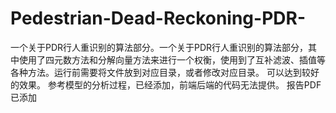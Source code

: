 # Pedestrian-Dead-Reckoning-PDR-
一个关于PDR行人重识别的算法部分。一个关于PDR行人重识别的算法部分，其中使用了四元数方法和分解向量方法来进行一个权衡，使用到了互补滤波、插值等各种方法。运行前需要将文件放到对应目录，或者修改对应目录。
可以达到较好的效果。
参考模型的分析过程，已经添加，前端后端的代码无法提供。
报告PDF已添加
